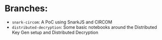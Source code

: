 # Branches: 
- `snark-circom`: A PoC using SnarkJS and CIRCOM
- `distributed-decryption`: Some basic notebooks around the Distributed Key Gen setup and Distributed Decryption
